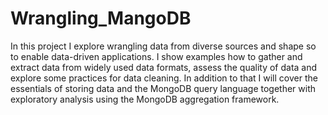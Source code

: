 Wrangling_MangoDB
=================

In this project I explore wrangling data from diverse sources and shape so to enable data-driven applications. 
I show examples how to gather and extract data from widely used data formats, assess the quality of data and 
explore some practices for data cleaning. In addition to that I will cover the essentials of storing data and the
MongoDB query language together with exploratory analysis using the MongoDB aggregation framework. 
